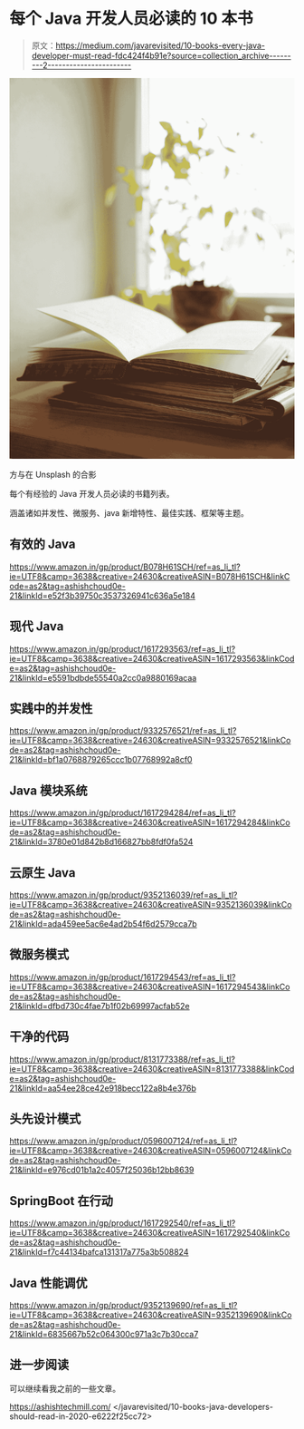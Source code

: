 # 每个 Java 开发人员必读的 10 本书

> 原文：<https://medium.com/javarevisited/10-books-every-java-developer-must-read-fdc424f4b91e?source=collection_archive---------2----------------------->

[![](img/3c08824d58ed00c1e0792f9457fc0f89.png)](https://www.java67.com/2015/03/10-books-every-programmer-and-software-engineer-read.html)

方与在 Unsplash 的合影

每个有经验的 Java 开发人员必读的书籍列表。

涵盖诸如并发性、微服务、java 新增特性、最佳实践、框架等主题。

## 有效的 Java

<https://www.amazon.in/gp/product/B078H61SCH/ref=as_li_tl?ie=UTF8&camp=3638&creative=24630&creativeASIN=B078H61SCH&linkCode=as2&tag=ashishchoud0e-21&linkId=e52f3b39750c3537326941c636a5e184>  

## 现代 Java

<https://www.amazon.in/gp/product/1617293563/ref=as_li_tl?ie=UTF8&camp=3638&creative=24630&creativeASIN=1617293563&linkCode=as2&tag=ashishchoud0e-21&linkId=e5591bdbde55540a2cc0a9880169acaa>  

## 实践中的并发性

<https://www.amazon.in/gp/product/9332576521/ref=as_li_tl?ie=UTF8&camp=3638&creative=24630&creativeASIN=9332576521&linkCode=as2&tag=ashishchoud0e-21&linkId=bf1a0768879265ccc1b07768992a8cf0>  

## Java 模块系统

<https://www.amazon.in/gp/product/1617294284/ref=as_li_tl?ie=UTF8&camp=3638&creative=24630&creativeASIN=1617294284&linkCode=as2&tag=ashishchoud0e-21&linkId=3780e01d842b8d166827bb8fdf0fa524>  

## 云原生 Java

<https://www.amazon.in/gp/product/9352136039/ref=as_li_tl?ie=UTF8&camp=3638&creative=24630&creativeASIN=9352136039&linkCode=as2&tag=ashishchoud0e-21&linkId=ada459ee5ac6e4ad2b54f6d2579cca7b>  

## 微服务模式

<https://www.amazon.in/gp/product/1617294543/ref=as_li_tl?ie=UTF8&camp=3638&creative=24630&creativeASIN=1617294543&linkCode=as2&tag=ashishchoud0e-21&linkId=dfbd730c4fae7b1f02b69997acfab52e>  

## 干净的代码

<https://www.amazon.in/gp/product/8131773388/ref=as_li_tl?ie=UTF8&camp=3638&creative=24630&creativeASIN=8131773388&linkCode=as2&tag=ashishchoud0e-21&linkId=aa54ee28ce42e918becc122a8b4e376b>  

## 头先设计模式

<https://www.amazon.in/gp/product/0596007124/ref=as_li_tl?ie=UTF8&camp=3638&creative=24630&creativeASIN=0596007124&linkCode=as2&tag=ashishchoud0e-21&linkId=e976cd01b1a2c4057f25036b12bb8639>  

## SpringBoot 在行动

<https://www.amazon.in/gp/product/1617292540/ref=as_li_tl?ie=UTF8&camp=3638&creative=24630&creativeASIN=1617292540&linkCode=as2&tag=ashishchoud0e-21&linkId=f7c44134bafca131317a775a3b508824>  

## Java 性能调优

<https://www.amazon.in/gp/product/9352139690/ref=as_li_tl?ie=UTF8&camp=3638&creative=24630&creativeASIN=9352139690&linkCode=as2&tag=ashishchoud0e-21&linkId=6835667b52c064300c971a3c7b30cca7>  

## 进一步阅读

可以继续看我之前的一些文章。

<https://ashishtechmill.com/>  </javarevisited/10-books-java-developers-should-read-in-2020-e6222f25cc72> 